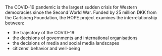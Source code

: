 The COVID-19 pandemic is the largest sudden crisis for Western democracies since the Second World War. Funded by 25 million DKK from the Carlsberg Foundation, the HOPE project examines the interrelationship between:

 - the trajectory of the COVID-19
 - the decisions of governments and international organisations
 - the decisions of media and social media landscapes 
 - citizens’ behavior and well-being

